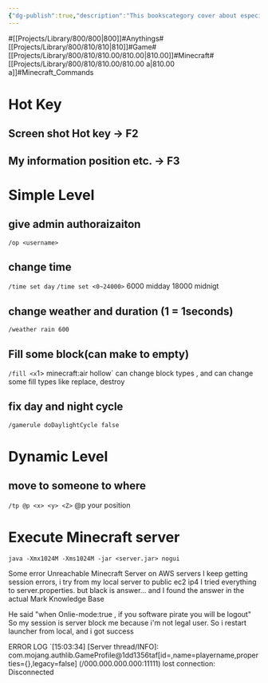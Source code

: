 ```yaml
---
{"dg-publish":true,"description":"This bookscategory cover about especially covers Admin Commands and basic command or interfaces that is minecraft domain knowledge.","permalink":"/projects/library/800/810/810-00/810-00-a/","dgPassFrontmatter":true,"noteIcon":"0","created":"2024-02-25T02:16:23.302+09:00","updated":"2024-06-11T21:59:02.559+09:00"}
---
```


#[[Projects/Library/800/800\|800]]#Anythings#[[Projects/Library/800/810/810\|810]]#Game#[[Projects/Library/800/810/810.00/810.00\|810.00]]#Minecraft#[[Projects/Library/800/810/810.00/810.00 a\|810.00 a]]#Minecraft_Commands





# Hot Key
## Screen shot Hot key -> F2

## My information position etc.  -> F3


# Simple Level
## give admin authoraizaiton
`/op <username>`
## change time
`/time set day`
`/time set <0~24000>`
6000 midday
18000 midnigt
## change weather and duration (1 = 1seconds)
`/weather rain 600`

## Fill some block(can make to empty)
`/fill <x`1> <y1> <z1> <x2> <y2> <z3> minecraft:air hollow`
can change block types , and can change some fill types like replace, destroy


## fix day and night cycle
`/gamerule doDaylightCycle false`

# Dynamic Level
## move to someone to where
`/tp @p <x> <y> <Z>`
@p your position




# Execute Minecraft server
`java -Xmx1024M -Xms1024M -jar <server.jar> nogui`






Some error
Unreachable Minecraft Server on AWS servers
I keep getting session errors, i try from my local server to public ec2 ip4
I tried everything to server.properties. but black is answer... and I found the answer in the actual Mark Knowledge Base

He said "when Onlie-mode:true , if you software pirate you will be logout"
So my session is server block me because i'm not  legal user.
So i restart launcher from local, and i got success

ERROR LOG
`[15:03:34] [Server thread/INFO]: com.mojang.authlib.GameProfile@1dd1356taf[id=<null>,name=playername,properties={},legacy=false] (/000.000.000.000:11111) lost connection: Disconnected
